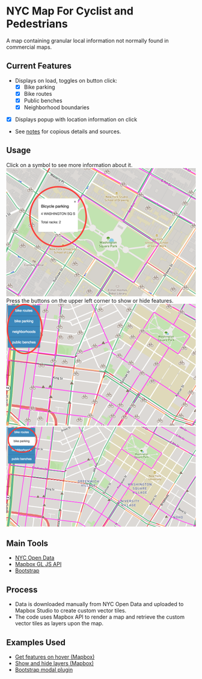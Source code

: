 # NYC Map For Cyclist and Pedestrians
A map containing granular local information not normally found in commercial maps.
## Current Features
- Displays on load, toggles on button click:
	- [x] Bike parking
	- [x] Bike routes
	- [x] Public benches
	- [x] Neighborhood boundaries
- [x] Displays popup with location information on click
- See [notes](https://github.com/elainechan/mapping/blob/master/notes.md) for copious details and sources.
## Usage
Click on a symbol to see more information about it.
![Popup box](./popup.png)
Press the buttons on the upper left corner to show or hide features.
![Toggle on](./toggle-on.png)
![Toggle off](./toggle-off.png)
## Main Tools
- [NYC Open Data](http://www.nyc.gov/html/dot/html/about/datafeeds.shtml#bikes)
- [Mapbox GL JS API](https://www.mapbox.com/mapbox-gl-js/api/)
- [Bootstrap](https://v4-alpha.getbootstrap.com/components/modal/)
## Process
- Data is downloaded manually from NYC Open Data and uploaded to Mapbox Studio to create custom vector tiles.
- The code uses Mapbox API to render a map and retrieve the custom vector tiles as layers upon the map.
## Examples Used
- [Get features on hover (Mapbox)](https://www.mapbox.com/mapbox-gl-js/example/queryrenderedfeatures/)
- [Show and hide layers (Mapbox)](https://www.mapbox.com/mapbox-gl-js/example/toggle-layers/)
- [Bootstrap modal plugin](https://www.w3schools.com/bootstrap/bootstrap_modal.asp)